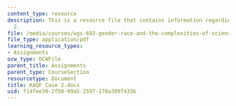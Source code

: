 ```yaml
---
content_type: resource
description: This is a resource file that contains information regarding KAQF case
  2.
file: /media/courses/wgs-693-gender-race-and-the-complexities-of-science-and-technology-a-problem-based-learning-experiment-spring-2009/f14fee302f5099a52597170a309f433b_MITWGS_693S09_assn03_KAQF.pdf
file_type: application/pdf
learning_resource_types:
- Assignments
ocw_type: OCWFile
parent_title: Assignments
parent_type: CourseSection
resourcetype: Document
title: KAQF Case 2.docx
uid: f14fee30-2f50-99a5-2597-170a309f433b
---
```


